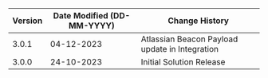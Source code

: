 | **Version** | **Date Modified (DD-MM-YYYY)** | **Change History**                                                       |
|-------------|--------------------------------|--------------------------------------------------------------------------|
| 3.0.1       | 04-12-2023                     | Atlassian Beacon Payload update in Integration                           |
| 3.0.0       | 24-10-2023                     | Initial Solution Release                                                 |
